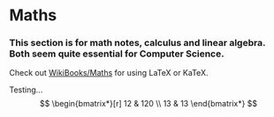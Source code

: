 # Maths

### This section is for math notes, calculus and linear algebra. Both seem quite essential for __Computer Science__.

Check out [WikiBooks/Maths](https://en.wikibooks.org/wiki/LaTeX/Mathematics#Matrices_and_arrays) for using LaTeX or KaTeX. 

Testing...
$$
\begin{bmatrix*}[r]
12 & 120 \\ 
13 & 13
\end{bmatrix*}
$$